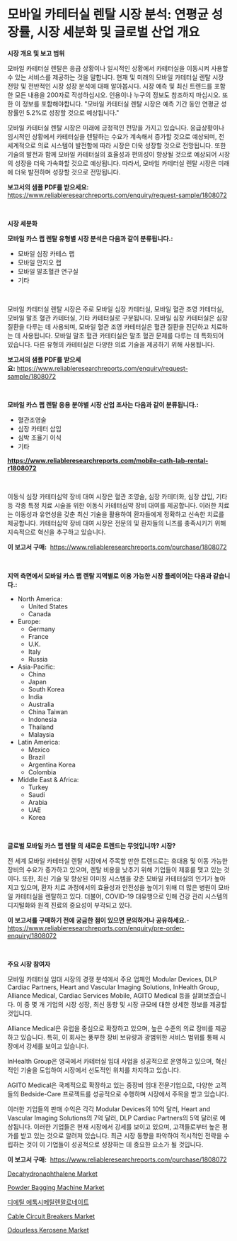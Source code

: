<p><h1>모바일 카테터실 렌탈 시장 분석: 연평균 성장률, 시장 세분화 및 글로벌 산업 개요</h1></p><p><strong>시장 개요 및 보고 범위</strong></p>
<p><p>모바일 카테터실 렌탈은 응급 상황이나 일시적인 상황에서 카테터실을 이동시켜 사용할 수 있는 서비스를 제공하는 것을 말합니다. 현재 및 미래의 모바일 카테터실 렌탈 시장 전망 및 전반적인 시장 성장 분석에 대해 알아봅시다. 시장 예측 및 최신 트렌드를 포함한 모든 내용을 200자로 작성하십시오. 인용이나 누구의 정보도 참조하지 마십시오. 또한 이 정보를 포함해야합니다. "모바일 카테터실 렌탈 시장은 예측 기간 동안 연평균 성장률인 5.2%로 성장할 것으로 예상됩니다."</p><p>모바일 카테터실 렌탈 시장은 미래에 긍정적인 전망을 가지고 있습니다. 응급상황이나 임시적인 상황에서 카테터실을 렌탈하는 수요가 계속해서 증가할 것으로 예상되며, 전 세계적으로 의료 시스템이 발전함에 따라 시장은 더욱 성장할 것으로 전망됩니다. 또한 기술의 발전과 함께 모바일 카테터실의 효율성과 편의성이 향상될 것으로 예상되어 시장의 성장을 더욱 가속화할 것으로 예상됩니다. 따라서, 모바일 카테터실 렌탈 시장은 미래에 더욱 발전하며 성장할 것으로 전망됩니다.</p></p>
<p><strong>보고서의 샘플 PDF를 받으세요:</strong> <a href="https://www.reliableresearchreports.com/enquiry/request-sample/1808072">https://www.reliableresearchreports.com/enquiry/request-sample/1808072</a></p>
<p>&nbsp;</p>
<p><strong>시장 세분화</strong></p>
<p><strong>모바일 카스 랩 렌탈 유형별 시장 분석은 다음과 같이 분류됩니다.:</strong></p>
<p><ul><li>모바일 심장 카테스 랩</li><li>모바일 안지오 랩</li><li>모바일 말초혈관 연구실</li><li>기타</li></ul></p>
<p>&nbsp;</p>
<p><p>모바일 카테터실 렌탈 시장은 주로 모바일 심장 카테터실, 모바일 혈관 조영 카테터실, 모바일 말초 혈관 카테터실, 기타 카테터실로 구분됩니다. 모바일 심장 카테터실은 심장 질환을 다루는 데 사용되며, 모바일 혈관 조영 카테터실은 혈관 질환을 진단하고 치료하는 데 사용됩니다. 모바일 말초 혈관 카테터실은 말초 혈관 문제를 다루는 데 특화되어 있습니다. 다른 유형의 카테터실은 다양한 의료 기술을 제공하기 위해 사용됩니다.</p></p>
<p><strong>보고서의 샘플 PDF를 받으세요:</strong>&nbsp;<a href="https://www.reliableresearchreports.com/enquiry/request-sample/1808072">https://www.reliableresearchreports.com/enquiry/request-sample/1808072</a></p>
<p>&nbsp;</p>
<p><strong> 모바일 카스 랩 렌탈 응용 분야별 시장 산업 조사는 다음과 같이 분류됩니다.:</strong></p>
<p><ul><li>혈관조영술</li><li>심장 카테터 삽입</li><li>심박 조율기 이식</li><li>기타</li></ul></p>
<p><strong><a href="https://www.reliableresearchreports.com/mobile-cath-lab-rental-r1808072">https://www.reliableresearchreports.com/mobile-cath-lab-rental-r1808072</a></strong></p>
<p>&nbsp;</p>
<p><p>이동식 심장 카테터심약 장비 대여 시장은 혈관 조영술, 심장 카테터화, 심장 삽입, 기타 등 각종 특정 치료 시술을 위한 이동식 카테터심약 장비 대여를 제공합니다. 이러한 치료는 이동성과 유연성을 갖춘 최신 기술을 활용하여 환자들에게 정확하고 신속한 치료를 제공합니다. 카테터심약 장비 대여 시장은 전문의 및 환자들의 니즈를 충족시키기 위해 지속적으로 혁신을 추구하고 있습니다.</p></p>
<p><strong>이 보고서 구매:</strong>&nbsp; <a href="https://www.reliableresearchreports.com/purchase/1808072">https://www.reliableresearchreports.com/purchase/1808072</a></p>
<p>&nbsp;</p>
<p><strong>지역 측면에서 모바일 카스 랩 렌탈 지역별로 이용 가능한 시장 플레이어는 다음과 같습니다.:</strong></p>
<p><ul>
    <li>
        North America:
        <ul>
            <li>United States</li>
            <li>Canada</li>
        </ul>
    </li>
    <li>
        Europe:
        <ul>
            <li>Germany</li>
            <li>France</li>
            <li>U.K.</li>
            <li>Italy</li>
            <li>Russia</li>
        </ul>
    </li>
    <li>
        Asia-Pacific:
        <ul>
            <li>China</li>
            <li>Japan</li>
            <li>South Korea</li>
            <li>India</li>
            <li>Australia</li>
            <li>China Taiwan</li>
            <li>Indonesia</li>
            <li>Thailand</li>
            <li>Malaysia</li>
        </ul>
    </li>
    <li>
        Latin America:
        <ul>
            <li>Mexico</li>
            <li>Brazil</li>
            <li>Argentina Korea</li>
            <li>Colombia</li>
        </ul>
    </li>
    <li>
        Middle East & Africa:
        <ul>
            <li>Turkey</li>
            <li>Saudi</li>
            <li>Arabia</li>
            <li>UAE</li>
            <li>Korea</li>
        </ul>
    </li>
    </ul></p>
<p>&nbsp;</p>
<p><strong>글로벌 모바일 카스 랩 렌탈 의 새로운 트렌드는 무엇입니까? 시장?</strong></p>
<p><p>전 세계 모바일 카테터실 렌탈 시장에서 주목할 만한 트렌드로는 휴대용 및 이동 가능한 장비의 수요가 증가하고 있으며, 렌탈 비용을 낮추기 위해 기업들이 제휴를 맺고 있는 것이다. 또한, 최신 기술 및 향상된 이미징 시스템을 갖춘 모바일 카테터실의 인기가 높아지고 있으며, 환자 치료 과정에서의 효율성과 안전성을 높이기 위해 더 많은 병원이 모바일 카테터실을 렌탈하고 있다. 더불어, COVID-19 대유행으로 인해 건강 관리 시스템의 디지털화와 원격 진료의 중요성이 부각되고 있다.</p></p>
<p><strong>이 보고서를 구매하기 전에 궁금한 점이 있으면 문의하거나 공유하세요.</strong>- <a href="https://www.reliableresearchreports.com/enquiry/pre-order-enquiry/1808072">https://www.reliableresearchreports.com/enquiry/pre-order-enquiry/1808072</a></p>
<p>&nbsp;</p>
<p><strong>주요 시장 참여자</strong></p>
<p><p>모바일 카테터실 임대 시장의 경쟁 분석에서 주요 업체인 Modular Devices, DLP Cardiac Partners, Heart and Vascular Imaging Solutions, InHealth Group, Alliance Medical, Cardiac Services Mobile, AGITO Medical 등을 살펴보겠습니다. 이 중 몇 개 기업의 시장 성장, 최신 동향 및 시장 규모에 대한 상세한 정보를 제공할 것입니다.</p><p>Alliance Medical은 유럽을 중심으로 확장하고 있으며, 높은 수준의 의료 장비를 제공하고 있습니다. 특히, 이 회사는 풍부한 장비 보유량과 광범위한 서비스 범위를 통해 시장에서 강세를 보이고 있습니다.</p><p>InHealth Group은 영국에서 카테터실 임대 사업을 성공적으로 운영하고 있으며, 혁신적인 기술을 도입하여 시장에서 선도적인 위치를 차지하고 있습니다.</p><p>AGITO Medical은 국제적으로 확장하고 있는 중장비 임대 전문기업으로, 다양한 고객들의 Bedside-Care 프로젝트를 성공적으로 수행하며 시장에서 주목을 받고 있습니다.</p><p>이러한 기업들의 판매 수익은 각각 Modular Devices의 10억 달러, Heart and Vascular Imaging Solutions의 7억 달러, DLP Cardiac Partners의 5억 달러로 예상됩니다. 이러한 기업들은 현재 시장에서 강세를 보이고 있으며, 고객들로부터 높은 평가를 받고 있는 것으로 알려져 있습니다. 최근 시장 동향을 파악하여 적시적인 전략을 수립하는 것이 이 기업들이 성공적으로 성장하는 데 중요한 요소가 될 것입니다.</p></p>
<p><strong>이 보고서 구매:</strong>&nbsp;&nbsp;<a href="https://www.reliableresearchreports.com/purchase/1808072">https://www.reliableresearchreports.com/purchase/1808072</a></p>
<p><p><a href="https://issuu.com/reportprime-2/docs/decahydronaphthalene-market-size-2030.pptx">Decahydronaphthalene Market</a></p><p><a href="https://view.publitas.com/reportprime-1/powder-bagging-machine-market-analysis-and-sze-forecasted-for-period-from-2024-to-2031/">Powder Bagging Machine Market</a></p><p><a href="https://github.com/KellyLyncyh543964/Market-Research-Report-List-1/blob/main/666110238905.md">디에틸 에톡시메틸렌말로네이트</a></p><p><a href="https://github.com/luckyshygirl/Market-Research-Report-List-4/blob/main/cable-circuit-breakers-market.md">Cable Circuit Breakers Market</a></p><p><a href="https://cute-banjo-8ca.notion.site/Odourless-Kerosene-Market-Focuses-on-Market-Share-Size-and-Projected-Forecast-Till-2031-55cb28035f504242a121071c067d2d98">Odourless Kerosene Market</a></p></p>